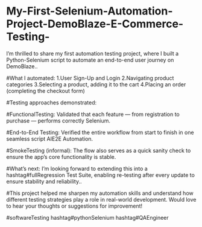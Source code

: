 # My-First-Selenium-Automation-Project-DemoBlaze-E-Commerce-Testing-

I’m thrilled to share my first automation testing project, where I built a Python-Selenium script to automate an end-to-end user journey on DemoBlaze..

#What I automated:
1.User Sign-Up and Login
2.Navigating product categories
3.Selecting a product, adding it to the cart
4.Placing an order (completing the checkout form)

#Testing approaches demonstrated:

#FunctionalTesting: Validated that each feature — from registration to purchase — performs correctly Selenium.

#End-to-End Testing: Verified the entire workflow from start to finish in one seamless script AIE2E Automation.

#SmokeTesting (informal): The flow also serves as a quick sanity check to ensure the app’s core functionality is stable.

#What’s next: I’m looking forward to extending this into a hashtag#fullRegression Test Suite, enabling re-testing after every update to ensure stability and reliability..

#This project helped me sharpen my automation skills and understand how different testing strategies play a role in real-world development. Would love to hear your thoughts or suggestions for improvement!

#softwareTesting hashtag#pythonSelenium hashtag#QAEngineer
